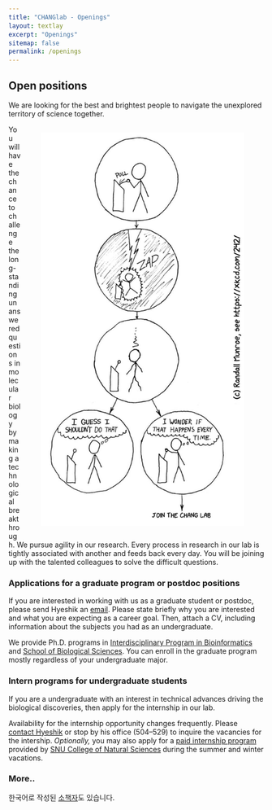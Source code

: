 ```yaml
---
title: "CHANGlab - Openings"
layout: textlay
excerpt: "Openings"
sitemap: false
permalink: /openings
---
```


## Open positions

We are looking for the best and brightest people to navigate
the unexplored territory of science together.

<figure style="float: right;">
<img src="/images/openings/xkcd_the_difference.jpg" width="400px">
</figure>

You will have the chance to challenge the long-standing unanswered
questions in molecular biology by making a technological breakthrough. We
pursue agility in our research. Every process in research in our lab is
tightly associated with another and feeds back every day. You will be
joining up with the talented colleagues to solve the difficult questions.

### Applications for a graduate program or postdoc positions

If you are interested in working with us as a graduate student or postdoc,
please send Hyeshik an [email](mailto:hyeshik@snu.ac.kr). Please state
briefly why you are interested and what you are expecting as a career
goal. Then, attach a CV, including information about the subjects you
had as an undergraduate.

We provide Ph.D. programs in [Interdisciplinary Program in
Bioinformatics](http://ipbi.snu.ac.kr) and [School of Biological
Sciences](http://biosci.snu.ac.kr). You can enroll in the graduate
program mostly regardless of your undergraduate major.

### Intern programs for undergraduate students

If you are a undergraduate with an interest in technical advances
driving the biological discoveries, then apply for the internship
in our lab.

Availability for the internship opportunity changes frequently. Please
[contact Hyeshik](mailto:hyeshik@snu.ac.kr) or stop by his office
(504–529) to inquire the vacancies for the intership.
<i>Optionally,</i> you may also apply for
a [paid internship program](https://biosci.snu.ac.kr/board/notice?cidx=29&bt=t&bq=%EC%9D%B8%ED%84%B4%EC%8B%AD) provided by
[SNU College of Natural Sciences](https://science.snu.ac.kr)
during the summer and winter vacations.

### More..
한국어로 작성된 [소책자](/coming/qbiolab-202009.pdf)도 있습니다.

